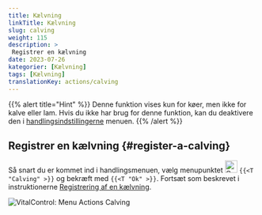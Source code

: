 ```yaml
---
title: Kælvning
linkTitle: Kælvning
slug: calving
weight: 115
description: >
 Registrer en kælvning
date: 2023-07-26
kategorier: [Kælvning]
tags: [Kælvning]
translationKey: actions/calving
---
```

{{% alert title="Hint" %}}
Denne funktion vises kun for køer, men ikke for kalve eller lam.
Hvis du ikke har brug for denne funktion, kan du deaktivere den i [handlingsindstillingerne](../setting/) menuen.
{{% /alert %}}

## Registrer en kælvning {#register-a-calving}

Så snart du er kommet ind i handlingsmenuen, vælg menupunktet <img src="/icons/actions/calving.svg" width="25" align="bottom" alt="Calving"  alt="Calving"/> `{{<T "Calving" >}}` og bekræft med `{{<T "Ok" >}}`. Fortsæt som beskrevet i instruktionerne [Registrering af en kælvning](/en/docs/new/calving/).

   ![VitalControl: Menu Actions Calving](../images/calving.png "Calving")

